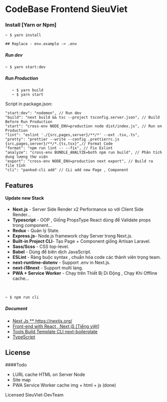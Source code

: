 # CodeBase Frontend SieuViet

### Install [Yarn or Npm]
    ~ $ yarn install
    
    ## Replace - env.example -> .env
##### Run dev 
    ~ $ yarn start:dev 
##### Run Production
       ~ $ yarn build
       ~ $ yarn start 
    

Script in package.json:

    "start:dev": "nodemon", // Run dev
    "build": "next build && tsc --project tsconfig.server.json", // Build Before Run Production
    "start": "cross-env NODE_ENV=production node dist/index.js", // Run on Production 
    "lint": "eslint './{src,pages,server}/**/*' --ext .tsx,.ts",
    "pretty": "prettier --write --config .prettierrc.js {src,pages,server}/**/*.{ts,tsx}",// Format Code
    "format": "npm run lint -- --fix", // Fix Eslint
    "analyze": "cross-env BUNDLE_ANALYZE=both npm run build", // Phân tích dung lượng thư viện
    "export": "cross-env NODE_ENV=production next export", // Build ra file tĩnh
    "cli": "pankod-cli add" // CLi add new Page , Component

## Features

#### Update new Stack

* **Next.js** - Server Side Render x2 Performance so với Client Side Render...  
* **Typescript** - OOP , Giống PropsType React dùng để Validate props trong component...
* **Redux** - Quản lý State.
* **Express.js**- Node.js framework chạy Server trong Next.js.
* **Built-in Project CLI**- Tạo Page + Component giống Artisan Laravel.
* **Sass/Scss** - CSS top-level.
* **Babel** -  Dùng để biên dịch JavaScript.
* **ESLint** - Ràng buộc syntax , chuẩn hóa code các thành viên trọng team.
* **next-runtime-dotenv** - Support .env in Next.js.
* **next-i18next** - Support multi lang.
* **PWA + Service Worker** - Chạy trên Thiết Bị Di Động , Chạy Khi Offline cache... 

<br/>

    ~ $ npm run cli

##### Document
* [Next Js ** https://nextjs.org/ ](https://nextjs.org/)
* [Front-end with React , Next jS [Tiếng việt]](https://github.com/nguyenvanhoang26041994/dev-experiences/blob/master/front-end/front-end-fast.md)
* [Tools Build Template CLI next-boilerplate ](https://github.com/pankod/next-boilerplate)
* [TypeScript](https://codetheworld.io/xay-dung-ung-dung-bang-react-su-dung-typescript.html)
## License


####Todo
* LURL cache HTML on Server Node
* Site map 
* PWA Service Worker cache img + html + js (done)


Licensed SieuViet-DevTeam
